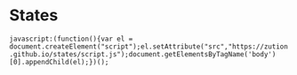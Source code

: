 # States
```javascript:(function(){var el = document.createElement("script");el.setAttribute("src","https://zution.github.io/states/script.js");document.getElementsByTagName('body')[0].appendChild(el);})();```

